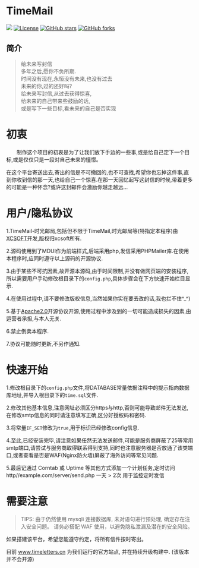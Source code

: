# TimeMail
[![](https://data.jsdelivr.com/v1/package/gh/soxft/TimeMail/badge)](https://www.jsdelivr.com/package/gh/soxft/TimeMail)
<a href="http://www.apache.org/licenses/LICENSE-2.0.html"> 
<img src="https://img.shields.io/github/license/soxft/TimeMail.svg" alt="License"></a>
<a href="https://github.com/soxft/TimeMail/stargazers"> 
<img src="https://img.shields.io/github/stars/soxft/TimeMail.svg" alt="GitHub stars"></a>
<a href="https://github.com/soxft/TimeMail/network/members"> 
<img src="https://img.shields.io/github/forks/soxft/TimeMail.svg" alt="GitHub forks"></a> 

## 简介
> 给未来写封信<br />
> 多年之后,愿你不负所期.<br />
> 时间没有现在,永恒没有未来,也没有过去<br />
> 未来的你,过的还好吗?<br />
> 给未来写封信,从过去获得惊喜,<br />
> 给未来的自己带来些鼓励的话, <br />
> 或是写下一些目标,看未来的自己是否实现

# 初衷
  制作这个项目的初衷是为了让我们放下手边的一些事,或是给自己定下一个目标,或是仅仅只是一段对自己未来的憧憬。
  
  在这个平台寄送出去,寄出的信是不可撤回的,也不可查找,希望你也忘掉这件事,直到你收到信的那一天,也给自己一个惊喜.在那一天回忆起写这封信的时候,带着更多的可能是一种怀念?或许这封邮件会激励你越走越远...
  
# 用户/隐私协议
1.TimeMail-时光邮局,包括但不限于TimeMail,时光邮局等(特指定本程序)由<a href='//xsot.cn'>XCSOFT</a>开发,版权归xcsoft所有.

2.源码使用到了MDUI作为前端样式,后端采用php,发信采用PHPMailer库.在使用本程序时,应同时遵守以上源码的开源协议.

3.由于某些不可抗因素,故开源本源码,由于时间限制,并没有做网页端的安装程序,所以需要用户手动修改根目录下的`config.php`,具体步骤会在下方快速开始栏目显示.

4.在使用过程中,请不要修改版权信息,当然如果你实在要去改的话,我也拦不住\^_^)

5.基于<a href='http://www.apache.org/licenses/LICENSE-2.0.html'>Apache2.0</a>开源协议开源,使用过程中涉及到的一切可能造成损失的因素,由运营者承担,与本人无关.

6.禁止倒卖本程序.

7.协议可能随时更新,不另作通知.

# 快速开始
1.修改根目录下的`config.php`文件,将DATABASE常量依据注释中的提示指向数据库地址,并导入根目录下的`time.sql`文件.

2.修改其他基本信息,注意网址必须区分https与http,否则可能导致邮件无法发送,在修改smtp信息的同时请注意填写正确,区分好授权码和密码.

3.将常量`IF_SET`修改为`true`,用于标识已经修改config信息.

4.至此,已经安装完毕,请注意如果任然无法发送邮件,可能是服务商屏蔽了25等常用smtp端口,请尝试与服务商取得联系得到支持,同时也注意服务器是否放通了该类端口,或者查看是否是WAF(Nginx防火墙)屏蔽了海外访问等常见问题.

5.最后记通过 Corntab 或 Uptime 等其他方式添加一个计划任务,定时访问 http//example.com/server/send.php 一天 > 2次 用于监控定时发信

# 需要注意

> TIPS: 由于仍然使用 mysqli 连接数据库, 未对语句进行预处理, 确定存在注入安全问题。 请务必搭配 WAF 使用，以避免隐私泄漏及潜在的安全风险。

如果搭建该平台，希望您能遵守约定，将所有信件按时寄出。

目前 www.timeletters.cn 为我们运行的官方站点, 并在持续升级构建中. (该版本并不会开源)
